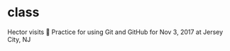 # class

Hector visits :statue_of_liberty:
Practice for using Git and GitHub for Nov 3, 2017 at Jersey City, NJ
